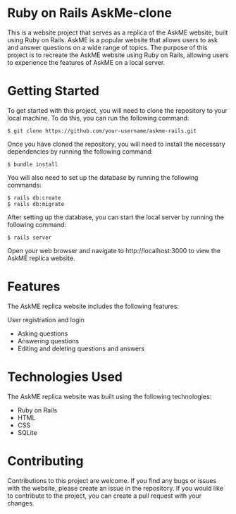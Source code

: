 # Ruby on Rails AskMe-clone

This is a website project that serves as a replica of the AskME website, built using Ruby on Rails. AskME is a popular website that allows users to ask and answer questions on a wide range of topics. The purpose of this project is to recreate the AskME website using Ruby on Rails, allowing users to experience the features of AskME on a local server.

# Getting Started

To get started with this project, you will need to clone the repository to your local machine. To do this, you can run the following command:
```
$ git clone https://github.com/your-username/askme-rails.git
```
Once you have cloned the repository, you will need to install the necessary dependencies by running the following command:
```
$ bundle install
```
You will also need to set up the database by running the following commands:
```
$ rails db:create
$ rails db:migrate
```
After setting up the database, you can start the local server by running the following command:
```
$ rails server
```
Open your web browser and navigate to http://localhost:3000 to view the AskME replica website.

# Features
The AskME replica website includes the following features:

User registration and login
* Asking questions
* Answering questions
* Editing and deleting questions and answers
# Technologies Used
The AskME replica website was built using the following technologies:
* Ruby on Rails
* HTML
* CSS
* SQLite
# Contributing
Contributions to this project are welcome. If you find any bugs or issues with the website, please create an issue in the repository. If you would like to contribute to the project, you can create a pull request with your changes.

